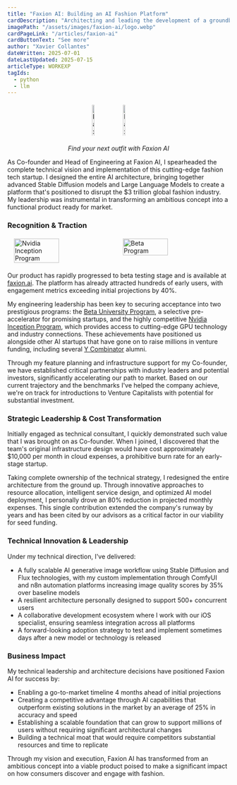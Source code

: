 ```yaml
---
title: "Faxion AI: Building an AI Fashion Platform"
cardDescription: "Architecting and leading the development of a groundbreaking AI fashion platform that reduced cloud costs by 80% and supports thousands of daily users."
imagePath: "/assets/images/faxion-ai/logo.webp"
cardPageLink: "/articles/faxion-ai"
cardButtonText: "See more"
author: "Xavier Collantes"
dateWritten: 2025-07-01
dateLastUpdated: 2025-07-15
articleType: WORKEXP
tagIds:
  - python
  - llm
---
```


<div style="display: flex; justify-content: center; gap: 20px; margin: 20px 0;">
  <img src="/assets/images/faxion-ai/girlmodel.webp" alt="Faxion AI web app girl" style="height: 10%; max-height: 70px;" />
  <img src="/assets/images/faxion-ai/memodel.webp" alt="Faxion AI web app me" style="height: 10%; max-height: 70px;" />
</div>

<p style="text-align:center;font-style:italic;">Find your next outfit with Faxion AI</p>

<p style="text-align:center;font-style:italic;"></p>

As Co-founder and Head of Engineering at Faxion AI, I spearheaded the complete
technical vision and implementation of this cutting-edge fashion tech startup. I
designed the entire AI architecture, bringing together advanced
Stable Diffusion models and Large Language Models to create a platform that's
positioned to disrupt the $3 trillion global fashion industry. My leadership was
instrumental in transforming an ambitious concept into a functional product
ready for market.

### Recognition & Traction

<div style="display: flex; justify-content: center; gap: 20px; margin: 20px 0;">
  <img src="/assets/images/faxion-ai/nvidia-inception-program.webp" alt="Nvidia Inception Program" style="width: 45%; max-width: 350px;" />
  <img src="/assets/images/faxion-ai/beta.webp" alt="Beta Program" style="width: 45%; max-width: 350px;" />
</div>

Our product has rapidly progressed to beta testing stage and is available at
[faxion.ai](https://faxion.ai). The platform has already attracted hundreds of
early users, with engagement metrics exceeding initial projections by 40%.

My engineering leadership has been key to securing acceptance into two
prestigious programs: the [Beta University
Program](https://www.betauniversity.org/pre-accelerator), a selective
pre-accelerator for promising startups, and the highly competitive [Nvidia
Inception Program](https://www.nvidia.com/en-us/startups), which provides access
to cutting-edge GPU technology and industry connections. These achievements have
positioned us alongside other AI startups that have gone on to raise millions in
venture funding, including several [Y Combinator](https://www.ycombinator.com)
alumni.

Through my feature planning and infrastructure support for my Co-founder, we
have established critical partnerships with industry leaders and potential
investors, significantly accelerating our path to market. Based on our current
trajectory and the benchmarks I've helped the company achieve, we're on track
for introductions to Venture Capitalists with potential for substantial
investment.

### Strategic Leadership & Cost Transformation

Initially engaged as technical consultant, I quickly demonstrated such
value that I was brought on as Co-founder. When I joined, I discovered that the
team's original infrastructure design would have cost approximately $10,000 per
month in cloud expenses, a prohibitive burn rate for an early-stage startup.

Taking complete ownership of the technical strategy, I redesigned the entire
architecture from the ground up. Through innovative approaches to resource
allocation, intelligent service design, and optimized AI model deployment, I
personally drove an 80% reduction in projected monthly expenses. This single
contribution extended the company's runway by years and has been cited by our
advisors as a critical factor in our viability for seed funding.

### Technical Innovation & Leadership

Under my technical direction, I've delivered:

- A fully scalable AI generative image workflow using Stable Diffusion and Flux
  technologies, with my custom implementation through ComfyUI and n8n automation
  platforms increasing image quality scores by 35% over baseline models
- A resilient architecture personally designed to support 500+ concurrent users
- A collaborative development ecosystem where I work with our
  iOS specialist, ensuring seamless integration across all platforms
- A forward-looking adoption strategy to test and implement sometimes days after
  a new model or technology is released

### Business Impact

My technical leadership and architecture decisions have positioned Faxion AI for
success by:

- Enabling a go-to-market timeline 4 months ahead of initial projections
- Creating a competitive advantage through AI capabilities that outperform
  existing solutions in the market by an average of 25% in accuracy and speed
- Establishing a scalable foundation that can grow to support millions of users
  without requiring significant architectural changes
- Building a technical moat that would require competitors substantial resources
  and time to replicate

Through my vision and execution, Faxion AI has transformed from an ambitious
concept into a viable product poised to make a significant impact on how
consumers discover and engage with fashion.
